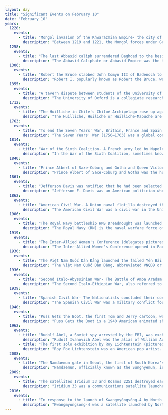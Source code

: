 ```yaml
---
layout: day
title: "Significant Events on February 10"
date: "February 10"
years:
  1220:
    events:
      - title: "Mongol invasion of the Khwarazmian Empire- the city of Bukhara was captured and looted by the Mongol army of Genghis Khan."
        description: "Between 1219 and 1221, the Mongol forces under Genghis Khan invaded the lands of the Khwarazmian Empire in Central Asia. The campaign, which followed the annexation of the Qara Khitai Khanate, saw widespread devastation and atrocities. The invasion marked the completion of the Mongol conquest of Central Asia, and began the Mongol conquest of Persia."
  1258:
    events:
      - title: "The last Abbasid caliph surrendered Baghdad to the besieging Mongol army of Hulegu Khan, who later sacked the city, killing hundreds of thousands of people."
        description: "The Abbasid Caliphate or Abbasid Empire was the third caliphate to succeed the Islamic prophet Muhammad. It was founded by a dynasty descended from Muhammad's uncle, Abbas ibn Abd al-Muttalib, from whom the dynasty takes its name. They ruled as caliphs for most of the caliphate from their capital in Baghdad in modern-day Iraq, after having overthrown the Umayyad Caliphate in the Abbasid Revolution of 750 CE (132 AH). The Abbasid Revolution had its origins and first successes in the easterly region of Khorasan, far from the Levantine center of Umayyad influence."
  1306:
    events:
      - title: "Robert the Bruce stabbed John Comyn III of Badenoch to death (pictured) in front of the altar at Greyfriars church in Dumfries."
        description: "Robert I, popularly known as Robert the Bruce, was King of Scots from 1306 until his death in 1329. Robert led Scotland during the First War of Scottish Independence against England. He fought successfully during his reign to restore Scotland to an independent kingdom and is regarded in Scotland as a national hero."
  1355:
    events:
      - title: "A tavern dispute between students of the University of Oxford and townspeople in Oxford became a riot that left about 90 people dead."
        description: "The University of Oxford is a collegiate research university in Oxford, England. There is evidence of teaching as early as 1096, making it the oldest university in the English-speaking world and the world's second-oldest university in continuous operation. It grew rapidly from 1167, when Henry II banned English students from attending the University of Paris. After disputes between students and Oxford townsfolk, some Oxford academics fled northeast to Cambridge, where they established the University of Cambridge in 1209. The two English ancient universities share many common features and are jointly referred to as Oxbridge."
  1712:
    events:
      - title: "The Huilliche in Chile's Chiloé Archipelago rose up against Spanish encomenderos in revenge for perceived injustices."
        description: "The Huilliche, Huiliche or Huilliche-Mapuche are the southern partiality of the Mapuche macroethnic group in Chile and Argentina. Located in the Zona Sur, they inhabit both Futahuillimapu and, as the Cunco or Veliche subgroup, the northern half of Chiloé Island. The Huilliche are the principal indigenous people of those regions. According to Ricardo E. Latcham the term Huilliche started to be used in Spanish after the second founding of Valdivia in 1645, adopting the usage of the Mapuches of Araucanía for the southern Mapuche tribes. Huilliche means 'southerners' A genetic study showed significant affinities between Huilliches and indigenous peoples east of the Andes, which suggests but does not prove a partial origin in present-day Argentina."
  1763:
    events:
      - title: "To end the Seven Years' War, Britain, France and Spain signed the Treaty of Paris, which significantly reduced the size of the French colonial empire and marked the beginning of an extensive period of British dominance outside of Europe."
        description: "The Seven Years' War (1756–1763) was a global conflict involving most of the European great powers, fought primarily in Europe and the Americas. One of the opposing alliances was led by Great Britain and Prussia. The other alliance was led by France and Austria, backed by Spain, Saxony, Sweden, and Russia. The French and Indian War (1754–1763), the Anglo-Spanish War (1762–1763), and the Spanish–Portuguese War (1762–1763) were all parts of the Seven Years' War."
  1814:
    events:
      - title: "War of the Sixth Coalition- A French army led by Napoleon effectively destroyed a small Russian corps commanded by Zakhar Dmitrievich Olsufiev."
        description: "In the War of the Sixth Coalition, sometimes known in Germany as the Wars of Liberation, a coalition of Austria, Prussia, Russia, Spain, the United Kingdom, Portugal, Sweden, Sardinia, and a number of German States defeated France and drove Napoleon into exile on Elba. After the disastrous French invasion of Russia of 1812 in which they had been forced to support France, Prussia and Austria joined Russia, the United Kingdom, Sweden, and Portugal, and the rebels in Spain who were already at war with France."
  1840:
    events:
      - title: "Prince Albert of Saxe-Coburg and Gotha and Queen Victoria married at the Chapel Royal in St James's Palace, London, with Albert being granted the title prince consort."
        description: "Prince Albert of Saxe-Coburg and Gotha was the husband of Queen Victoria. As such, he was consort of the British monarch from their marriage on 10 February 1840 until his death in 1861. Victoria granted him the title Prince Consort in 1857."
  1861:
    events:
      - title: "Jefferson Davis was notified that he had been selected as the provisional President of the Confederate States of America."
        description: "Jefferson F. Davis was an American politician who served as the only president of the Confederate States from 1861 to 1865. He represented Mississippi in the United States Senate and the House of Representatives as a member of the Democratic Party before the American Civil War. He was the United States Secretary of War from 1853 to 1857."
  1862:
    events:
      - title: "American Civil War- A Union naval flotilla destroyed the bulk of the Confederate Mosquito Fleet in the Battle of Elizabeth City on the Pasquotank River in North Carolina."
        description: "The American Civil War was a civil war in the United States between the Union and the Confederacy, which was formed in 1861 by states that had seceded from the Union. The central conflict leading to war was a dispute over whether slavery should be permitted to expand into the western territories, leading to more slave states, or be prohibited from doing so, which many believed would place slavery on a course of ultimate extinction."
  1906:
    events:
      - title: "The Royal Navy battleship HMS Dreadnought was launched, representing such a marked advance in naval technology that her name came to be associated with an entire generation of battleships."
        description: "The Royal Navy (RN) is the naval warfare force of the United Kingdom of Great Britain and Northern Ireland. It is a component of His Majesty's Naval Service, and its officers hold their commissions from the King. Although warships were used by English and Scottish kings from the early medieval period, the first major maritime engagements were fought in the Hundred Years' War against France. The modern Royal Navy traces its origins to the English Navy of the early 16th century; the oldest of the UK's armed services, it is consequently known as the Senior Service."
  1919:
    events:
      - title: "The Inter-Allied Women's Conference (delegates pictured) opened as a counterpart to the Paris Peace Conference, marking the first time that women were allowed formal participation in an international treaty negotiation."
        description: "The Inter-Allied Women's Conference opened in Paris on 10 February 1919. It was convened parallel to the Paris Peace Conference to introduce women's issues to the peace process after the First World War. Leaders in the international women's suffrage movement had been denied the opportunity to participate in the official proceedings several times before being allowed to make a presentation before the Commission on International Labour Legislation. On 10 April, women were finally allowed to present a resolution to the League of Nations Commission. It covered the trafficking and sale of women and children, their political and suffrage status, and the transformation of education to include the human rights of all persons in each nation."
  1930:
    events:
      - title: "The Việt Nam Quốc Dân Đảng launched the failed Yên Bái mutiny in the hope of ending French colonial rule in Vietnam."
        description: "The Việt Nam Quốc Dân Đảng, abbreviated VNQDĐ or Việt Quốc, was a nationalist and democratic socialist political party that sought independence from French colonial rule in Vietnam during the early 20th century. Its origins lie in a group of young Hanoi-based intellectuals who began publishing revolutionary material in the mid-1920s. In 1927, after the publishing house failed because of French harassment and censorship, the VNQDĐ was formed under the leadership of Nguyễn Thái Học. Modelling itself on the Kuomintang of Nationalist China the VNQDĐ gained a small following among northerners, particularly teachers and intellectuals. The party, which was less successful among peasants and industrial workers, and was organised in small clandestine cells."
  1936:
    events:
      - title: "Second Italo-Abyssinian War- The Battle of Amba Aradam began, ending nine days later in a decisive tactical victory for Italy and the neutralisation of almost the entire Ethiopian army as a fighting force."
        description: "The Second Italo-Ethiopian War, also referred to as the Second Italo-Abyssinian War, was a war of aggression waged by Italy against Ethiopia, which lasted from October 1935 to February 1937. In Ethiopia it is often referred to simply as the Italian Invasion, and in Italy as the Ethiopian War. It is seen as an example of the expansionist policy that characterized the Axis powers and the ineffectiveness of the League of Nations before the outbreak of World War II."
  1939:
    events:
      - title: "Spanish Civil War- The Nationalists concluded their conquest of Catalonia and sealed the border with France."
        description: "The Spanish Civil War was a military conflict fought from 1936 to 1939 between the Republicans and the Nationalists. Republicans were loyal to the left-leaning Popular Front government of the Second Spanish Republic. The opposing Nationalists were an alliance of Falangists, monarchists, conservatives, and traditionalists led by a military junta among whom General Francisco Franco quickly achieved a preponderant role. Due to the international political climate at the time, the war was variously viewed as class struggle, a religious struggle, a struggle between dictatorship and republican democracy, between revolution and counterrevolution, and between fascism and communism. The Nationalists won the war, which ended in early 1939, and ruled Spain until Franco's death in November 1975."
  1940:
    events:
      - title: "Puss Gets the Boot, the first Tom and Jerry cartoon, was released to theaters."
        description: "Puss Gets the Boot is a 1940 American animated short film and the first short in what would become the Tom and Jerry cartoon series, though neither are yet referred to by these names. It was directed by William Hanna and Joseph Barbera, and produced by Rudolf Ising. It is based on the Aesop's Fable, The Cat and the Mice. As was the practice of MGM shorts at the time, only Rudolf Ising is credited. It was released to theaters on February 10, 1940, by Metro-Goldwyn-Mayer."
  1962:
    events:
      - title: "Rudolf Abel, a Soviet spy arrested by the FBI, was exchanged for Francis Gary Powers, the pilot of the CIA spy plane that had been shot down over Soviet airspace two years earlier."
        description: "Rudolf Ivanovich Abel was the alias of William August Fisher, a Soviet intelligence officer, created to alert his Soviet KGB handlers when Fisher was arrested in the USA on charges of espionage by the FBI in 1957."
      - title: "The first solo exhibition by Roy Lichtenstein (pictured) opened, including the painting Look Mickey, which featured his first use of Ben Day dots, speech balloons, and comic imagery sourcing."
        description: "Roy Fox Lichtenstein was an American pop artist. He rose to prominence in the 1960s through pieces which were inspired by popular advertising and the comic book style. Much of his work explores the relationship between fine art, advertising, and consumerism."
  2008:
    events:
      - title: "The Namdaemun gate in Seoul, the first of South Korea's National Treasures, was severely damaged by arson."
        description: "Namdaemun, officially known as the Sungnyemun, is one of the Eight Gates in the Fortress Wall of Seoul, South Korea. The gate formed the original southern boundary of the city during the Joseon period, although the city has since significantly outgrown this boundary. It is located in Jung District between Seoul Station and Seoul Plaza, with the historic 24-hour Namdaemun Market next to the gate."
  2009:
    events:
      - title: "The satellites Iridium 33 and Kosmos 2251 destroyed each other in the first accidental hypervelocity collision between two intact satellites in low Earth orbit."
        description: "Iridium 33 was a communications satellite launched by Russia for Iridium Communications. It was launched into low Earth orbit from Site 81/23 at the Baikonur Cosmodrome at 01-36 UTC on 14 September 1997, by a Proton-K rocket with a Block DM2 upper stage. The launch was arranged by International Launch Services (ILS). It was operated in Plane 3 of the Iridium satellite constellation, with an ascending node of 230.9°."
  2016:
    events:
      - title: "In response to the launch of Kwangmyŏngsŏng-4 by North Korea, the South Korean government closed the Kaesong Industrial Region, a collaborative economic development run jointly by both countries."
        description: "Kwangmyongsong-4 was a satellite launched by North Korea on 7 February 2016."
---
```


